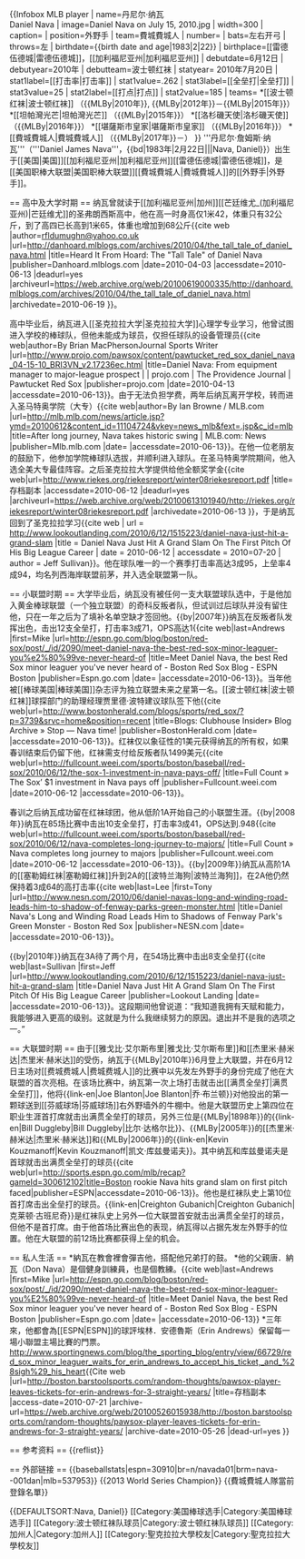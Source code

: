 {{Infobox MLB player
| name=丹尼尔·纳瓦<br />Daniel Nava
| image=Daniel Nava on July 15, 2010.jpg
| width=300
| caption=
| position=外野手
| team=費城費城人
| number=
| bats=左右开弓
| throws=左
| birthdate={{birth date and age|1983|2|22}}
| birthplace=[[雷德伍德城|雷德伍德城]]，[[加利福尼亚州|加利福尼亚州]]
| debutdate=6月12日
| debutyear=2010年
| debutteam=波士顿红袜
| statyear= 2010年7月20日
| stat1label=[[打击率|打击率]]
| stat1value=.262
| stat3label=[[全垒打|全垒打]]
| stat3value=25
| stat2label=[[打点|打点]]
| stat2value=185
| teams=<nowiki></nowiki>
*[[波士顿红袜|波士顿红袜]] （{{MLBy|2010年}}, {{MLBy|2012年}}－{{MLBy|2015年}}）
*[[坦帕灣光芒|坦帕灣光芒]] （{{MLBy|2015年}}）
*[[洛杉磯天使|洛杉磯天使]] （{{MLBy|2016年}}）
*[[堪薩斯市皇家|堪薩斯市皇家]] （{{MLBy|2016年}}）
*[[費城費城人|費城費城人]] （{{MLBy|2017年}}－）
}}
'''丹尼尔·詹姆斯·纳瓦'''（'''Daniel James Nava'''，{{bd|1983年|2月22日|||Nava, Daniel}}）出生于[[美国|美国]][[加利福尼亚州|加利福尼亚州]][[雷德伍德城|雷德伍德城]]，是[[美国职棒大联盟|美国职棒大联盟]][[費城費城人|費城費城人]]的[[外野手|外野手]]。

== 高中及大学时期 ==
纳瓦曾就读于[[加利福尼亚州|加州]][[芒廷维尤_(加利福尼亚州)|芒廷维尤]]的圣弗朗西斯高中，他在高一时身高仅1米42，体重只有32公斤，到了高四已长高到1米65，体重也增加到68公斤<ref>{{cite web |author=rfldumughn@yahoo.co.uk |url=http://danhoard.mlblogs.com/archives/2010/04/the_tall_tale_of_daniel_nava.html |title=Heard It From Hoard: The "Tall Tale" of Daniel Nava |publisher=Danhoard.mlblogs.com |date=2010-04-03 |accessdate=2010-06-13 |deadurl=yes |archiveurl=https://web.archive.org/web/20100619000335/http://danhoard.mlblogs.com/archives/2010/04/the_tall_tale_of_daniel_nava.html |archivedate=2010-06-19 }}</ref>。

高中毕业后，纳瓦进入[[圣克拉拉大学|圣克拉拉大学]]心理学专业学习，他曾试图进入学校的棒球队，但他未能成为球员，仅担任球队的设备管理员<ref name="projo1">{{cite web|author=By Brian MacPhersonJournal Sports Writer |url=http://www.projo.com/pawsox/content/pawtucket_red_sox_daniel_nava_04-15-10_BRI3VN_v2.17236ec.html |title=Daniel Nava: From equipment manager to major-league prospect | | projo.com | The Providence Journal | Pawtucket Red Sox |publisher=projo.com |date=2010-04-13 |accessdate=2010-06-13}}</ref>。由于无法负担学费，两年后纳瓦离开学校，转而进入圣马特奥学院（大专）<ref name="autogenerated1">{{cite web|author=By Ian Browne / MLB.com |url=http://mlb.mlb.com/news/article.jsp?ymd=20100612&content_id=11104724&vkey=news_mlb&fext=.jsp&c_id=mlb |title=After long journey, Nava takes historic swing | MLB.com: News |publisher=Mlb.mlb.com |date= |accessdate=2010-06-13}}</ref>。在他一位老朋友的鼓励下，他参加学院棒球队选拔，并顺利进入球队。在圣马特奥学院期间，他入选全美大专最佳阵容。之后圣克拉拉大学提供给他全额奖学金<ref>{{cite web|url=http://www.riekes.org/riekesreport/winter08riekesreport.pdf |title=存档副本 |accessdate=2010-06-12 |deadurl=yes |archiveurl=https://web.archive.org/web/20100613101940/http://riekes.org/riekesreport/winter08riekesreport.pdf |archivedate=2010-06-13 }}</ref>，于是纳瓦回到了圣克拉拉学习<ref>{{cite web | url = http://www.lookoutlanding.com/2010/6/12/1515223/daniel-nava-just-hit-a-grand-slam  |title = Daniel Nava Just Hit A Grand Slam On The First Pitch Of His Big League Career | date = 2010-06-12 | accessdate = 2010=07-20 | author = Jeff Sullivan}}</ref>。他在球队唯一的一个赛季打击率高达3成95，上垒率4成94，均名列西海岸联盟前茅，并入选全联盟第一队。

== 小联盟时期 ==
大学毕业后，纳瓦没有被任何一支大联盟球队选中，于是他加入黄金棒球联盟（一个独立联盟）的奇科反叛者队，但试训过后球队并没有留住他，只在一年之后为了填补名单空缺才签回他<ref name="projo1"/>。{{by|2007年}}纳瓦在反叛者队发挥出色，击出12支全垒打，打击率3成71，OPS高达1<ref name="autogenerated2">{{cite web|last=Andrews |first=Mike |url=http://espn.go.com/blog/boston/red-sox/post/_/id/2090/meet-daniel-nava-the-best-red-sox-minor-leaguer-you%e2%80%99ve-never-heard-of |title=Meet Daniel Nava, the best Red Sox minor leaguer you've never heard of - Boston Red Sox Blog - ESPN Boston |publisher=Espn.go.com |date= |accessdate=2010-06-13}}</ref>。当年他被[[棒球美国|棒球美国]]杂志评为独立联盟未来之星第一名。[[波士顿红袜|波士顿红袜]]球探部门的助理经理贾里德·波特建议球队签下他<ref>{{cite web|url=http://www.bostonherald.com/blogs/sports/red_sox/?p=3739&srvc=home&position=recent |title=Blogs: Clubhouse Insider» Blog Archive » Stop — Nava time! |publisher=BostonHerald.com |date= |accessdate=2010-06-13}}</ref>。红袜仅以象征性的1美元获得纳瓦的所有权，如果春训结束后仍留下他，红袜需支付给反叛者队1499美元<ref>{{cite web|url=http://fullcount.weei.com/sports/boston/baseball/red-sox/2010/06/12/the-sox-1-investment-in-nava-pays-off/ |title=Full Count » The Sox’ $1 investment in Nava pays off |publisher=Fullcount.weei.com |date=2010-06-12 |accessdate=2010-06-13}}</ref>。

春训之后纳瓦成功留在红袜球团，他从低阶1A开始自己的小联盟生涯。{{by|2008年}}纳瓦在85场比赛中击出10支全垒打，打击率3成41，OPS达到.948<ref>{{cite web|url=http://fullcount.weei.com/sports/boston/baseball/red-sox/2010/06/12/nava-completes-long-journey-to-majors/ |title=Full Count » Nava completes long journey to majors |publisher=Fullcount.weei.com |date=2010-06-12 |accessdate=2010-06-13}}</ref>。{{by|2009年}}纳瓦从高阶1A的[[塞勒姆红袜|塞勒姆红袜]]升到2A的[[波特兰海狗|波特兰海狗]]，在2A他仍然保持着3成64的高打击率<ref>{{cite web|last=Lee |first=Tony |url=http://www.nesn.com/2010/06/daniel-navas-long-and-winding-road-leads-him-to-shadow-of-fenway-parks-green-monster.html |title=Daniel Nava's Long and Winding Road Leads Him to Shadows of Fenway Park's Green Monster - Boston Red Sox |publisher=NESN.com |date= |accessdate=2010-06-13}}</ref>。

{{by|2010年}}纳瓦在3A待了两个月，在54场比赛中击出8支全垒打<ref>{{cite web|last=Sullivan |first=Jeff |url=http://www.lookoutlanding.com/2010/6/12/1515223/daniel-nava-just-hit-a-grand-slam |title=Daniel Nava Just Hit A Grand Slam On The First Pitch Of His Big League Career |publisher=Lookout Landing |date= |accessdate=2010-06-13}}</ref>。这段期间他曾说道：“我知道我拥有天赋和能力，我能够进入更高的级别。这就是为什么我继续努力的原因。退出并不是我的选项之一。”<ref name="projo1"/>

== 大联盟时期 ==
由于[[雅戈比·艾尔斯布里|雅戈比·艾尔斯布里]]和[[杰里米·赫米达|杰里米·赫米达]]的受伤，纳瓦于{{MLBy|2010年}}6月登上大联盟，并在6月12日主场对[[费城费城人|费城费城人]]的比赛中以先发左外野手的身份完成了他在大联盟的首次亮相。在该场比赛中，纳瓦第一次上场打击就击出[[满贯全垒打|满贯全垒打]]，他将{{link-en|Joe Blanton|Joe Blanton|乔·布兰顿}}对他投出的第一颗球送到[[芬威球场|芬威球场]]右外野墙外的牛棚中。他是大联盟历史上第四位在职业生涯首打席就击出满贯全垒打的球员，另外三位是{{MLBy|1898年}}的{{link-en|Bill Duggleby|Bill Duggleby|比尔·达格尔比}}、{{MLBy|2005年}}的[[杰里米·赫米达|杰里米·赫米达]]和{{MLBy|2006年}}的{{link-en|Kevin Kouzmanoff|Kevin Kouzmanoff|凯文·库兹曼诺夫}}。其中纳瓦和库兹曼诺夫是首球就击出满贯全垒打的球员<ref name="First Pitch">{{cite web|url=http://sports.espn.go.com/mlb/recap?gameId=300612102|title=Boston rookie Nava hits grand slam on first pitch faced|publisher=ESPN|accessdate=2010-06-13}}</ref>。他也是红袜队史上第10位首打席击出全垒打的球员<ref name="autogenerated1"/>。{{link-en|Creighton Gubanich|Creighton Gubanich|克莱顿·古班尼奇}}是红袜队史上另外一位大联盟首安就击出满贯全垒打的球员，但他不是首打席。由于他首场比赛出色的表现，纳瓦得以占据先发左外野手的位置。他在大联盟的前12场比赛都获得上垒的机会。

== 私人生活 ==
*納瓦在教會裡會彈吉他，搭配他兄弟打的鼓。
*他的父親唐．納瓦（Don Nava）是個健身訓練員，也是個教練。<ref>{{cite web|last=Andrews |first=Mike |url=http://espn.go.com/blog/boston/red-sox/post/_/id/2090/meet-daniel-nava-the-best-red-sox-minor-leaguer-you%E2%80%99ve-never-heard-of |title=Meet Daniel Nava, the best Red Sox minor leaguer you've never heard of - Boston Red Sox Blog - ESPN Boston |publisher=Espn.go.com |date= |accessdate=2010-06-13}}</ref>
*三年來，他都會為[[ESPN|ESPN]]的球評埃林．安德魯斯（Erin Andrews）保留每一場小聯盟主場比賽的門票。<ref>http://www.sportingnews.com/blog/the_sporting_blog/entry/view/66729/red_sox_minor_leaguer_waits_for_erin_andrews_to_accept_his_ticket,_and_%28sigh%29_his_heart</ref><ref>{{Cite web |url=http://boston.barstoolsports.com/random-thoughts/pawsox-player-leaves-tickets-for-erin-andrews-for-3-straight-years/ |title=存档副本 |access-date=2010-07-21 |archive-url=https://web.archive.org/web/20100526015938/http://boston.barstoolsports.com/random-thoughts/pawsox-player-leaves-tickets-for-erin-andrews-for-3-straight-years/ |archive-date=2010-05-26 |dead-url=yes }}</ref>

== 参考资料 ==
{{reflist}}

== 外部链接 ==
{{baseballstats|espn=30910|br=n/navada01|brm=nava--001dan|mlb=537953}}
{{2013 World Series Champion}}
{{費城費城人隊當前登錄名單}}

{{DEFAULTSORT:Nava, Daniel}}
[[Category:美国棒球选手|Category:美国棒球选手]]
[[Category:波士顿红袜队球员|Category:波士顿红袜队球员]]
[[Category:加州人|Category:加州人]]
[[Category:聖克拉拉大學校友|Category:聖克拉拉大學校友]]